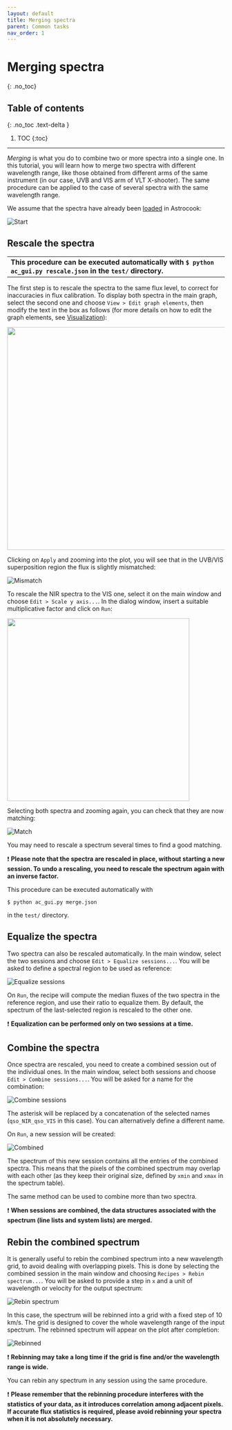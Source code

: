 ```yaml
---
layout: default
title: Merging spectra
parent: Common tasks
nav_order: 1
---
```


# Merging spectra
{: .no_toc}

## Table of contents
{: .no_toc .text-delta }

1. TOC
{:toc}
---

*Merging* is what you do to combine two or more spectra into a single one. In this tutorial, you will learn how to merge two spectra with different wavelength range, like those obtained from different arms of the same instrument (in our case, UVB and VIS arm of VLT X-shooter). The same procedure can be applied to the case of several spectra with the same wavelength range.

We assume that the spectra have already been [loaded](gui.md#launch-the-gui) in Astrocook:

![Start](img/merging_start.png)

## Rescale the spectra

<table>
  <tbody>
    <tr>
      <td><strong>This procedure can be executed automatically with <code>$ python ac_gui.py rescale.json</code> in the <code>test/</code> directory.</strong></td>
    </tr>
  </tbody>
</table>

The first step is to rescale the spectra to the same flux level, to correct for inaccuracies in flux calibration. To display both spectra in the main graph, select the second one and choose `View > Edit graph elements`, then modify the text in the box as follows (for more details on how to edit the graph elements, see [Visualization](other.md#visualization)):

<img src="img/merging_graph_elements.png" width="515">

Clicking on `Apply` and zooming into the plot, you will see that in the UVB/VIS superposition region the flux is slightly mismatched:

![Mismatch](img/merging_mismatch.png)

To rescale the NIR spectra to the VIS one, select it on the main window and choose `Edit > Scale y axis...`. In the dialog window, insert a suitable multiplicative factor and click on `Run`:

<img src="img/merging_scale_y_axis.png" width="422">

Selecting both spectra and zooming again, you can check that they are now matching:

![Match](img/merging_match.png)

You may need to rescale a spectrum several times to find a good matching.

❗️ **Please note that the spectra are rescaled in place, without starting a new session. To undo a rescaling, you need to rescale the spectrum again with an inverse factor.**

This procedure can be executed automatically with
```
$ python ac_gui.py merge.json
```
in the `test/` directory.

## Equalize the spectra

Two spectra can also be rescaled automatically. In the main window, select the two sessions and choose `Edit > Equalize sessions...`. You will be asked to define a spectral region to be used as reference:

![Equalize sessions](img/merging_equalize_sessions.png)

On `Run`, the recipe will compute the median fluxes of the two spectra in the reference region, and use their ratio to equalize them. By default, the spectrum of the last-selected region is rescaled to the other one.

❗️ **Equalization can be performed only on two sessions at a time.**


## Combine the spectra

Once spectra are rescaled, you need to create a combined session out of the individual ones. In the main window, select both sessions and choose `Edit > Combine sessions...`. You will be asked for a name for the combination:

![Combine sessions](img/merging_combine_sessions.png)

The asterisk will be replaced by a concatenation of the selected names (`qso_NIR_qso_VIS` in this case). You can alternatively define a different name.

On `Run`, a new session will be created:

![Combined](img/merging_combined.png)

The spectrum of this new session contains all the entries of the combined spectra. This means that the pixels of the combined spectrum may overlap with each other (as they keep their original size, defined by `xmin` and `xmax` in the spectrum table).

The same method can be used to combine more than two spectra.

❗️ **When sessions are combined, the data structures associated with the spectrum (line lists and system lists) are merged.**

## Rebin the combined spectrum

It is generally useful to rebin the combined spectrum into a new wavelength grid, to avoid dealing with overlapping pixels. This is done by selecting the combined session in the main window and choosing `Recipes > Rebin spectrum...`. You will be asked to provide a step in `x` and a unit of wavelength or velocity for the output spectrum:

![Rebin spectrum](img/merging_rebin_spectrum.png)

In this case, the spectrum will be rebinned into a grid with a fixed step of 10 km/s. The grid is designed to cover the whole wavelength range of the input spectrum. The rebinned spectrum will appear on the plot after completion:

![Rebinned](img/merging_rebinned.png)

❗️ **Rebinning may take a long time if the grid is fine and/or the wavelength range is wide.**

You can rebin any spectrum in any session using the same procedure.

❗️ **Please remember that the rebinning procedure interferes with the statistics of your data, as it introduces correlation among adjacent pixels. If accurate flux statistics is required, please avoid rebinning your spectra when it is not absolutely necessary.**
